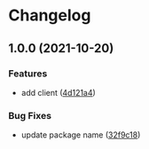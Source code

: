 # Changelog

## 1.0.0 (2021-10-20)


### Features

* add client ([4d121a4](https://www.github.com/brokeyourbike/paystack-api-client-php/commit/4d121a4414837e93e9d1206d2e95bdd520bda128))


### Bug Fixes

* update package name ([32f9c18](https://www.github.com/brokeyourbike/paystack-api-client-php/commit/32f9c18fa38abb72638ce031a9732139528ffd14))
